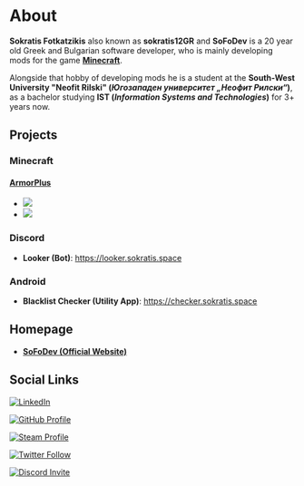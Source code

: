 
# About

<p> <b>Sokratis Fotkatzikis</b> also known as <b>sokratis12GR</b> and <b>SoFoDev</b> is a 20 year old Greek and Bulgarian software developer, who is mainly developing mods for the game <a href="Minecraft.net"><b>Minecraft</b></a>. </p>
<p> Alongside that hobby of developing mods he is a student at the <b>South-West University "Neofit Rilski" (<i>Югозападен университет „Неофит Рилски“</i>)</b>,
      as a bachelor studying <b>IST (<i>Information Systems and Technologies</i>)</b> for 3+ years now.</p>

## Projects

### Minecraft

#### [**ArmorPlus**](https://smarturl.it/armorplus) 

- [![](http://cf.way2muchnoise.eu/full_armorplus_downloads.svg)](https://smarturl.it/armorplus)
- [![](http://cf.way2muchnoise.eu/versions/armorplus.svg)](https://smarturl.it/armorplus)

### Discord

- **Looker (Bot)**: https://looker.sokratis.space


### Android

- **Blacklist Checker (Utility App)**: https://checker.sokratis.space

## Homepage

- [**SoFoDev (Official Website)**](https://sokratis.space)

## Social Links

<p><a class="linkedin" href="https://www.linkedin.com/in/sokratis12gr/"><img alt="LinkedIn" src="https://img.shields.io/badge/LinkedIn%20Profile-white?style=for-the-badge&logo=linkedin&logoColor=white&color=0077b5"></a></p>
<p><a class="github" href="https://github.com/sokratis12GR"><img alt="GitHub Profile" src="https://img.shields.io/badge/GitHub%20Profile-white?logo=github&style=for-the-badge&color=161B22"></a></p>
<p><a class="steam" href="https://steamcommunity.com/id/sokratis12GR"><img alt="Steam Profile" src="https://img.shields.io/badge/sokratis12GR%20%7C%20SoFoDev-white?style=for-the-badge&logo=steam&color=171A21"></a></p>
<p><a class="twitter" href="https://twitter.com/sokratis12GR"><img alt="Twitter Follow" src="https://img.shields.io/badge/@sokratis12GR-white?logo=twitter&logoColor=white&style=for-the-badge&color=1DA1F2"></a></p>
<p><a class="discord" href="https://discord.gg/JCWbJvA"><img alt="Discord Invite" src="https://img.shields.io/badge/Join%20Our%20ArmorPlus%20Community%20Server-white?style=for-the-badge&logo=discord&logoColor=white&color=5865F2"></a></p>
